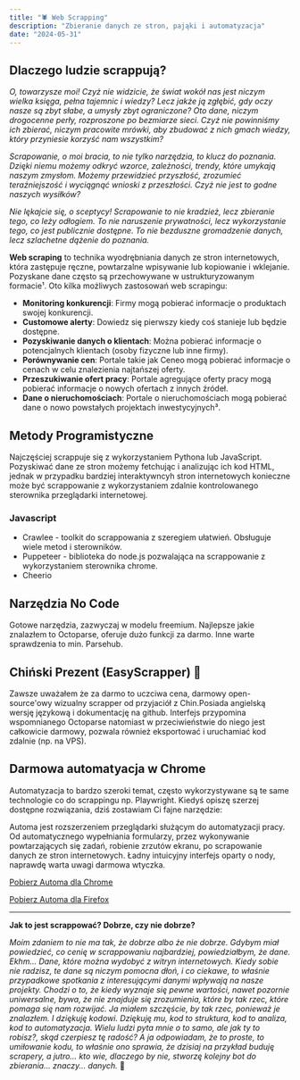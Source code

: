```yaml
---
title: "🕷️ Web Scrapping"
description: "Zbieranie danych ze stron, pająki i automatyzacja"
date: "2024-05-31"
---
```

## Dlaczego ludzie scrappują?

*O, towarzysze moi! Czyż nie widzicie, że świat wokół nas jest niczym wielka księga, pełna tajemnic i wiedzy? Lecz jakże ją zgłębić, gdy oczy nasze są zbyt słabe, a umysły zbyt ograniczone? Oto dane, niczym drogocenne perły, rozproszone po bezmiarze sieci. Czyż nie powinniśmy ich zbierać, niczym pracowite mrówki, aby zbudować z nich gmach wiedzy, który przyniesie korzyść nam wszystkim?*

*Scrapowanie, o moi bracia, to nie tylko narzędzia, to klucz do poznania. Dzięki niemu możemy odkryć wzorce, zależności, trendy, które umykają naszym zmysłom. Możemy przewidzieć przyszłość, zrozumieć teraźniejszość i wyciągnąć wnioski z przeszłości. Czyż nie jest to godne naszych wysiłków?*

*Nie lękajcie się, o sceptycy! Scrapowanie to nie kradzież, lecz zbieranie tego, co leży odłogiem. To nie naruszenie prywatności, lecz wykorzystanie tego, co jest publicznie dostępne. To nie bezduszne gromadzenie danych, lecz szlachetne dążenie do poznania.*

**Web scraping** to technika wyodrębniania danych ze stron internetowych, która zastępuje ręczne, powtarzalne wpisywanie lub kopiowanie i wklejanie. Pozyskane dane często są przechowywane w ustrukturyzowanym formacie¹. Oto kilka możliwych zastosowań web scrapingu:

- **Monitoring konkurencji**: Firmy mogą pobierać informacje o produktach swojej konkurencji.
- **Customowe alerty**: Dowiedz się pierwszy kiedy coś stanieje lub będzie dostępne.
- **Pozyskiwanie danych o klientach**: Można pobierać informacje o potencjalnych klientach (osoby fizyczne lub inne firmy).
- **Porównywanie cen**: Portale takie jak Ceneo mogą pobierać informacje o cenach w celu znalezienia najtańszej oferty.
- **Przeszukiwanie ofert pracy**: Portale agregujące oferty pracy mogą pobierać informacje o nowych ofertach z innych źródeł.
- **Dane o nieruchomościach**: Portale o nieruchomościach mogą pobierać dane o nowo powstałych projektach inwestycyjnych³.

## Metody Programistyczne

Najczęściej scrappuje się z wykorzystaniem Pythona lub JavaScript. Pozyskiwać dane ze stron możemy fetchując i analizując ich kod HTML, jednak w przypadku bardziej interaktywncyh stron internetowych konieczne może być scrappowanie z wykorzystaniem zdalnie kontrolowanego sterownika przeglądarki internetowej.

### Javascript

- Crawlee - toolkit do scrappowania z szeregiem ułatwień. Obsługuje wiele metod i sterowników.
- Puppeteer - biblioteka do node.js pozwalająca na scrappowanie z wykorzystaniem sterownika chrome.
- Cheerio

## Narzędzia No Code

Gotowe narzędzia, zazwyczaj w modelu freemium. Najlepsze jakie znalazłem to Octoparse, oferuje dużo funkcji za darmo. Inne warte sprawdzenia to min. Parsehub.

## Chiński Prezent (EasyScrapper) 🐉

Zawsze uważałem że za darmo to uczciwa cena, darmowy open-source'owy wizualny scrapper od przyjaciół z Chin.Posiada angielską wersję językową i dokumentację na github. Interfejs przypomina wspomnianego Octoparse natomiast w przeciwieństwie do niego jest całkowicie darmowy, pozwala również eksportować i uruchamiać kod zdalnie (np. na VPS).

## Darmowa automatyacja w Chrome

Automatyzacja to bardzo szeroki temat, często wykorzystywane są te same technologie co do scrappingu np. Playwright. Kiedyś opiszę szerzej dostępne rozwiązania, dziś zostawiam Ci fajne narzędzie:

Automa jest rozszerzeniem przeglądarki służącym do automatyzacji pracy. Od automatycznego wypełniania formularzy, przez wykonywanie powtarzających się zadań, robienie zrzutów ekranu, po scrapowanie danych ze stron internetowych. Ładny intuicyjny interfejs oparty o nody, naprawdę warta uwagi darmowa wtyczka.

[Pobierz Automa dla Chrome](https://chromewebstore.google.com/detail/automa/infppggnoaenmfagbfknfkancpbljcca)

[Pobierz Automa dla Firefox](https://addons.mozilla.org/en-US/firefox/addon/automa/)

---
**Jak to jest scrappować? Dobrze, czy nie dobrze?**


*Moim zdaniem to nie ma tak, że dobrze albo że nie dobrze. Gdybym miał powiedzieć, co cenię w scrappowaniu najbardziej, powiedziałbym, że dane. Ekhm… Dane, które można wydobyć z witryn internetowych. Kiedy sobie nie radzisz, te dane są niczym pomocna dłoń, i co ciekawe, to właśnie przypadkowe spotkania z interesującymi danymi wpływają na nasze projekty. Chodzi o to, że kiedy wyznaje się pewne wartości, nawet pozornie uniwersalne, bywa, że nie znajduje się zrozumienia, które by tak rzec, które pomaga się nam rozwijać. Ja miałem szczęście, by tak rzec, ponieważ je znalazłem. I dziękuję kodowi. Dziękuję mu, kod to struktura, kod to analiza, kod to automatyzacja. Wielu ludzi pyta mnie o to samo, ale jak ty to robisz?, skąd czerpiesz tę radość? A ja odpowiadam, że to proste, to umiłowanie kodu, to właśnie ono sprawia, że dzisiaj na przykład buduję scrapery, a jutro… kto wie, dlaczego by nie, stworzę kolejny bot do zbierania… znaczy… danych.* 🤖
